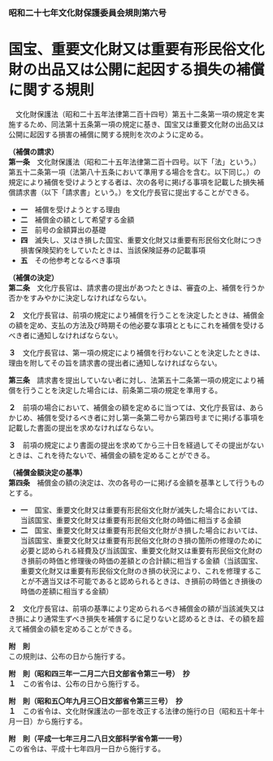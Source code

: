 ### 昭和二十七年文化財保護委員会規則第六号  
# 国宝、重要文化財又は重要有形民俗文化財の出品又は公開に起因する損失の補償に関する規則  
　文化財保護法（昭和二十五年法律第二百十四号）第五十二条第一項の規定を実施するため、同法第十五条第一項の規定に基き、国宝又は重要文化財の出品又は公開に起因する損害の補償に関する規則を次のように定める。  
  
**（補償の請求）**  
**第一条**　文化財保護法（昭和二十五年法律第二百十四号。以下「法」という。）第五十二条第一項（法第八十五条において準用する場合を含む。以下同じ。）の規定により補償を受けようとする者は、次の各号に掲げる事項を記載した損失補償請求書（以下「請求書」という。）を文化庁長官に提出することができる。  
* **一**　補償を受けようとする理由  
* **二**　補償金の額として希望する金額  
* **三**　前号の金額算出の基礎  
* **四**　滅失し、又はき損した国宝、重要文化財又は重要有形民俗文化財につき損害保険契約をしていたときは、当該保険証券の記載事項  
* **五**　その他参考となるべき事項  
  
**（補償の決定）**  
**第二条**　文化庁長官は、請求書の提出があつたときは、審査の上、補償を行うか否かをすみやかに決定しなければならない。  
  
**２**　文化庁長官は、前項の規定により補償を行うことを決定したときは、補償金の額を定め、支払の方法及び時期その他必要な事項とともにこれを補償を受けるべき者に通知しなければならない。  
  
**３**　文化庁長官は、第一項の規定により補償を行わないことを決定したときは、理由を附してその旨を請求書の提出者に通知しなければならない。  
  
**第三条**　請求書を提出していない者に対し、法第五十二条第一項の規定により補償を行うことを決定した場合には、前条第二項の規定を準用する。  
  
**２**　前項の場合において、補償金の額を定めるに当つては、文化庁長官は、あらかじめ、補償を受けるべき者に対し第一条第二号から第四号までに掲げる事項を記載した書面の提出を求めなければならない。  
  
**３**　前項の規定により書面の提出を求めてから三十日を経過してその提出がないときは、これを待たないで、補償金の額を定めることができる。  
  
**（補償金額決定の基準）**  
**第四条**　補償金の額の決定は、次の各号の一に掲げる金額を基準として行うものとする。  
* **一**　国宝、重要文化財又は重要有形民俗文化財が滅失した場合においては、当該国宝、重要文化財又は重要有形民俗文化財の時価に相当する金額  
* **二**　国宝、重要文化財又は重要有形民俗文化財がき損した場合においては、当該国宝、重要文化財又は重要有形民俗文化財のき損の箇所の修理のために必要と認められる経費及び当該国宝、重要文化財又は重要有形民俗文化財のき損前の時価と修理後の時価の差額との合計額に相当する金額（当該国宝、重要文化財又は重要有形民俗文化財のき損の状況により、これを修理することが不適当又は不可能であると認められるときは、き損前の時価とき損後の時価の差額に相当する金額）  
  
**２**　文化庁長官は、前項の基準により定められるべき補償金の額が当該滅失又はき損により通常生ずべき損失を補償するに足りないと認めるときは、その額を超えて補償金の額を定めることができる。  
  
**附　則**  
この規則は、公布の日から施行する。  
  
**附　則（昭和四三年一二月二六日文部省令第三一号）　抄**  
**１**　この省令は、公布の日から施行する。  
  
**附　則（昭和五〇年九月三〇日文部省令第三三号）　抄**  
**１**　この省令は、文化財保護法の一部を改正する法律の施行の日（昭和五十年十月一日）から施行する。  
  
**附　則（平成一七年三月二八日文部科学省令第一一号）**  
この省令は、平成十七年四月一日から施行する。  
  

